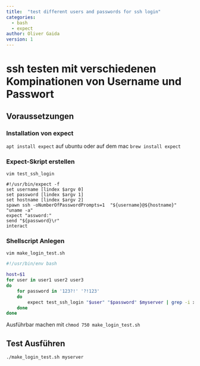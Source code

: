 ```yaml
---
title:  "test different users and passwords for ssh login"
categories: 
  - bash
  - expect
author: Oliver Gaida
version: 1
---
```


# ssh testen mit verschiedenen Kompinationen von Username und Passwort

## Voraussetzungen

### Installation von expect

`apt install expect` auf ubuntu oder auf dem mac `brew install expect`

### Expect-Skript erstellen

`vim test_ssh_login`

```
#!/usr/bin/expect -f
set username [lindex $argv 0]
set password [lindex $argv 1]
set hostname [lindex $argv 2]
spawn ssh -oNumberOfPasswordPrompts=1  "${username}@${hostname}" "uname -a"
expect "assword:"
send "${password}\r"
interact
```

### Shellscript Anlegen

`vim make_login_test.sh`

```bash
#!/usr/bin/env bash

host=$1
for user in user1 user2 user3
do 
    for password in '123?!' '?!123'
    do 
        expect test_ssh_login "$user" "$password" $myserver | grep -i x86 > /dev/null && echo "user:$i with password $j has been successful done"
    done
done
```

Ausführbar machen mit `chmod 750 make_login_test.sh`


## Test Ausführen
  
`./make_login_test.sh myserver`
